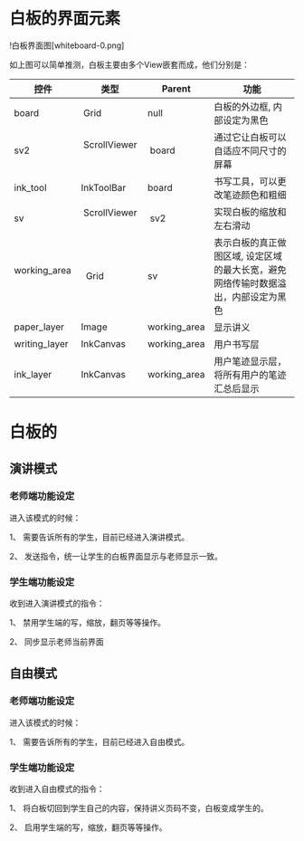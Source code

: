 # 白板的界面元素


!白板界面图[whiteboard-0.png]

如上图可以简单推测，白板主要由多个View嵌套而成，他们分别是：

控件 | 类型 | Parent | 功能
---- | --- | ------ | -----------------------------------------------
 board |  Grid  | null    | 白板的外边框, 内部设定为黑色
 sv2 |  ScrollViewer     | board    | 通过它让白板可以自适应不同尺寸的屏幕
 ink_tool | InkToolBar | board | 书写工具，可以更改笔迹颜色和粗细
 sv | ScrollViewer    | sv2 | 实现白板的缩放和左右滑动
 working_area  |  Grid     | sv | 表示白板的真正做图区域, 设定区域的最大长宽，避免网络传输时数据溢出，内部设定为黑色
 paper_layer | Image | working_area | 显示讲义
 writing_layer | InkCanvas | working_area | 用户书写层
 ink_layer | InkCanvas | working_area | 用户笔迹显示层，将所有用户的笔迹汇总后显示
 
 


# 白板的

## 演讲模式

### 老师端功能设定

进入该模式的时候：

1、 需要告诉所有的学生，目前已经进入演讲模式。

2、 发送指令，统一让学生的白板界面显示与老师显示一致。

### 学生端功能设定

收到进入演讲模式的指令：

1、 禁用学生端的写，缩放，翻页等等操作。

2、 同步显示老师当前界面

## 自由模式

### 老师端功能设定

进入该模式的时候：

1、 需要告诉所有的学生，目前已经进入自由模式。

### 学生端功能设定

收到进入自由模式的指令：

1、 将白板切回到学生自己的内容，保持讲义页码不变，白板变成学生的。

2、 启用学生端的写，缩放，翻页等等操作。

